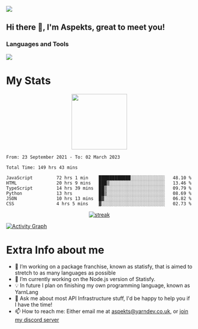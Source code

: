 ![](https://komarev.com/ghpvc/?username=aspekts&color=red)
## Hi there 👋, I'm Aspekts, great to meet you!
### Languages and Tools
<p align="left"> <a href="https://github.com/aspekts"><img src="https://skillicons.dev/icons?i=aws,azure,bash,bootstrap,cpp,cloudflare,css,discord,bots,express,fastapi,gcp,git,heroku,github,v,vim,regex,html,js,jquery,nodejs,linux,md,mysql,redis,mongodb,netlify,nextjs,py,react,sqlite,swift,ts,vscode"> </a> </p>

# My Stats
<p align="center">
<img height="150px" src="https://github-readme-stats.vercel.app/api?username=aspekts&hide_border=true&show_icons=true&count_private=true&theme=gruvbox&bg_color=151515" />
</p>

<!--START_SECTION:waka-->

```text
From: 23 September 2021 - To: 02 March 2023

Total Time: 149 hrs 43 mins

JavaScript         72 hrs 1 min    ████████████░░░░░░░░░░░░░   48.10 %
HTML               20 hrs 9 mins   ███▒░░░░░░░░░░░░░░░░░░░░░   13.46 %
TypeScript         14 hrs 39 mins  ██▒░░░░░░░░░░░░░░░░░░░░░░   09.79 %
Python             13 hrs          ██▒░░░░░░░░░░░░░░░░░░░░░░   08.69 %
JSON               10 hrs 13 mins  █▓░░░░░░░░░░░░░░░░░░░░░░░   06.82 %
CSS                4 hrs 5 mins    ▓░░░░░░░░░░░░░░░░░░░░░░░░   02.73 %
```

<!--END_SECTION:waka-->
<p align="center">
  <a href="https://github.com/aspekts">      
<img title="stats" alt="streak" src="https://github-readme-streak-stats.herokuapp.com/?user=aspekts&theme=dark&hide_border=true&stroke=f53b3b"/>
</a>
</p>
<a href="https://github.com/aspekts"><img alt="Activity Graph" src="https://activity-graph.herokuapp.com/graph?username=aspekts&bg_color=0D1117&color=eca15b&line=eca15b&point=FFFFFF&hide_border=true" /></a>

# Extra Info about me
- 🌱 I’m working on a package franchise, known as statisfy, that is aimed to stretch to as many languages as possible
- 🔭 I’m currently working on the Node.js version of Statisfy.
- 💡 In future I plan on finishing my own programming language, known as YarnLang
- 💬 Ask me about most API Infrastructure stuff, I'd be happy to help you if I have the time!
- 📫 How to reach me: Either email me at aspekts@yarndev.co.uk, or [join my discord server](https://discord.gg/GxGTHBC)


